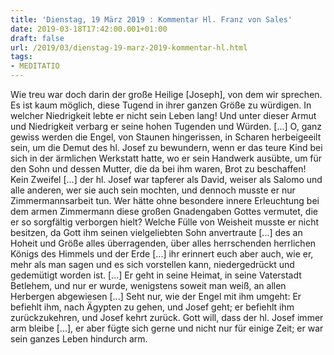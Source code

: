 ```yaml
---
title: 'Dienstag, 19 März 2019 : Kommentar Hl. Franz von Sales'
date: 2019-03-18T17:42:00.001+01:00
draft: false
url: /2019/03/dienstag-19-marz-2019-kommentar-hl.html
tags: 
- MEDITATIO
---
```


Wie treu war doch darin der große Heilige \[Joseph\], von dem wir sprechen. Es ist kaum möglich, diese Tugend in ihrer ganzen Größe zu würdigen. In welcher Niedrigkeit lebte er nicht sein Leben lang! Und unter dieser Armut und Niedrigkeit verbarg er seine hohen Tugenden und Würden. \[...\] O, ganz gewiss werden die Engel, von Staunen hingerissen, in Scharen herbeigeeilt sein, um die Demut des hl. Josef zu bewundern, wenn er das teure Kind bei sich in der ärmlichen Werkstatt hatte, wo er sein Handwerk ausübte, um für den Sohn und dessen Mutter, die da bei ihm waren, Brot zu beschaffen! Kein Zweifel \[...\] der hl. Josef war tapferer als David, weiser als Salomo und alle anderen, wer sie auch sein mochten, und dennoch musste er nur Zimmermannsarbeit tun. Wer hätte ohne besondere innere Erleuchtung bei dem armen Zimmermann diese großen Gnadengaben Gottes vermutet, die er so sorgfältig verborgen hielt? Welche Fülle von Weisheit musste er nicht besitzen, da Gott ihm seinen vielgeliebten Sohn anvertraute \[...\] des an Hoheit und Größe alles überragenden, über alles herrschenden herrlichen Königs des Himmels und der Erde \[...\] ihr erinnert euch aber auch, wie er, mehr als man sagen und es sich vorstellen kann, niedergedrückt und gedemütigt worden ist. \[...\] Er geht in seine Heimat, in seine Vaterstadt Betlehem, und nur er wurde, wenigstens soweit man weiß, an allen Herbergen abgewiesen \[...\] Seht nur, wie der Engel mit ihm umgeht: Er befiehlt ihm, nach Ägypten zu gehen, und Josef geht; er befiehlt ihm zurückzukehren, und Josef kehrt zurück. Gott will, dass der hl. Josef immer arm bleibe \[...\], er aber fügte sich gerne und nicht nur für einige Zeit; er war sein ganzes Leben hindurch arm.